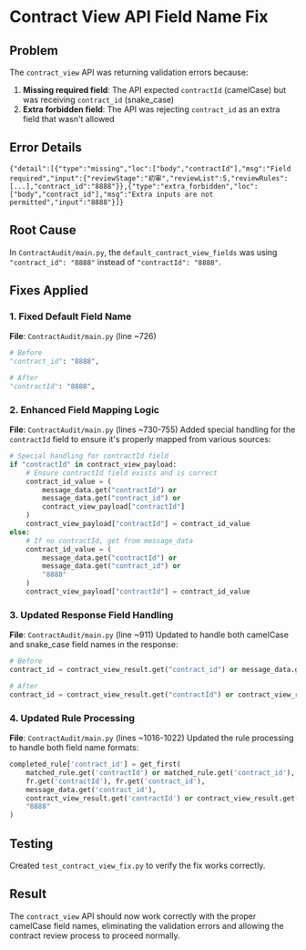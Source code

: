 # Contract View API Field Name Fix

## Problem
The `contract_view` API was returning validation errors because:

1. **Missing required field**: The API expected `contractId` (camelCase) but was receiving `contract_id` (snake_case)
2. **Extra forbidden field**: The API was rejecting `contract_id` as an extra field that wasn't allowed

## Error Details
```
{"detail":[{"type":"missing","loc":["body","contractId"],"msg":"Field required","input":{"reviewStage":"初审","reviewList":5,"reviewRules":[...],"contract_id":"8888"}},{"type":"extra_forbidden","loc":["body","contract_id"],"msg":"Extra inputs are not permitted","input":"8888"}]}
```

## Root Cause
In `ContractAudit/main.py`, the `default_contract_view_fields` was using `"contract_id": "8888"` instead of `"contractId": "8888"`.

## Fixes Applied

### 1. Fixed Default Field Name
**File**: `ContractAudit/main.py` (line ~726)
```python
# Before
"contract_id": "8888",

# After  
"contractId": "8888",
```

### 2. Enhanced Field Mapping Logic
**File**: `ContractAudit/main.py` (lines ~730-755)
Added special handling for the `contractId` field to ensure it's properly mapped from various sources:

```python
# Special handling for contractId field
if "contractId" in contract_view_payload:
    # Ensure contractId field exists and is correct
    contract_id_value = (
        message_data.get("contractId") or 
        message_data.get("contract_id") or 
        contract_view_payload["contractId"]
    )
    contract_view_payload["contractId"] = contract_id_value
else:
    # If no contractId, get from message_data
    contract_id_value = (
        message_data.get("contractId") or 
        message_data.get("contract_id") or 
        "8888"
    )
    contract_view_payload["contractId"] = contract_id_value
```

### 3. Updated Response Field Handling
**File**: `ContractAudit/main.py` (line ~911)
Updated to handle both camelCase and snake_case field names in the response:

```python
# Before
contract_id = contract_view_result.get("contract_id") or message_data.get("contract_id")

# After
contract_id = contract_view_result.get("contractId") or contract_view_result.get("contract_id") or message_data.get("contract_id")
```

### 4. Updated Rule Processing
**File**: `ContractAudit/main.py` (lines ~1016-1022)
Updated the rule processing to handle both field name formats:

```python
completed_rule['contract_id'] = get_first(
    matched_rule.get('contractId') or matched_rule.get('contract_id'),
    fr.get('contractId'), fr.get('contract_id'),
    message_data.get('contract_id'),
    contract_view_result.get('contractId') or contract_view_result.get('contract_id'),
    "8888"
)
```

## Testing
Created `test_contract_view_fix.py` to verify the fix works correctly.

## Result
The `contract_view` API should now work correctly with the proper camelCase field names, eliminating the validation errors and allowing the contract review process to proceed normally. 